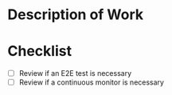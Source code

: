 # Description of Work

<!--   Include anything else YOU think is helpful for a smooth review experience -->
<!--   The following are examples of details that MAY be useful dependent on the PR    -->
<!--   * An extended description / summary beyond the PR Title -->
<!--   * Screenshots that provide additional details -->
<!--   * Operational context around the reasons or goals of the changes  -->
<!--   * Examples of GitHub workflow runs affected by changes ( those not in ci ) -->
<!--   * Links to other systems that provide more context or detail ( e.g. Slack, JIRA, etc.)  -->
<!-- Start writing below -->

# Checklist
- [ ] Review if an E2E test is necessary
- [ ] Review if a continuous monitor is necessary